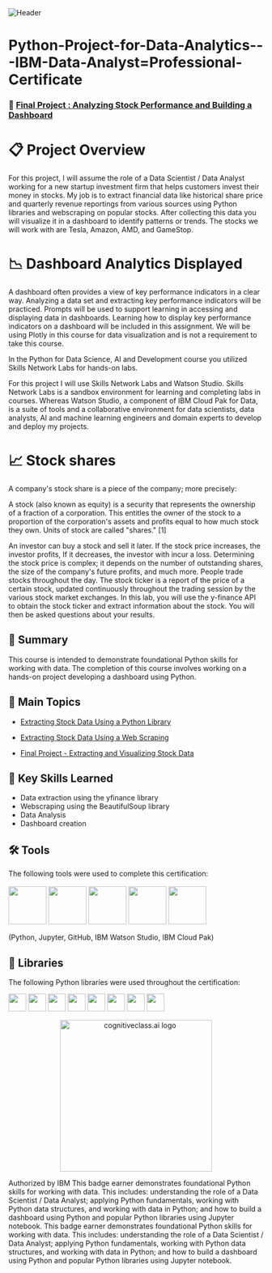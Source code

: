 

<img src="https://media.istockphoto.com/id/973474408/photo/ibm-corporate-building-and-logo.jpg?s=1024x1024&w=is&k=20&c=SK21XyCh3PQoe3fZW9J87UZehkP_hsKV8YSysro88k8=" alt="Header"/>

# Python-Project-for-Data-Analytics---IBM-Data-Analyst=Professional-Certificate


 ###  💼 [Final Project : Analyzing Stock Performance and Building a Dashboard](https://github.com/PramodRawat157/Python-Project-for-Data-Science---IBM-Data-Science/blob/main/4%20Final%20Assignment%20-%20Extracting%20and%20Visualizing%20Stock%20Data.ipynb)
 


# 📋 Project Overview
For this project, I will assume the role of a Data Scientist / Data Analyst working for a new startup investment firm that helps customers invest their money in stocks. My job is to extract financial data like historical share price and quarterly revenue reportings from various sources using Python libraries and webscraping on popular stocks. After collecting this data you will visualize it in a dashboard to identify patterns or trends. The stocks we will work with are Tesla, Amazon, AMD, and GameStop.


# 	📉 Dashboard Analytics Displayed

A dashboard often provides a view of key performance indicators in a clear way. Analyzing a data set and extracting key performance indicators will be practiced. Prompts will be used to support learning in accessing and displaying data in dashboards. Learning how to display key performance indicators on a dashboard will be included in this assignment. We will be using Plotly in this course for data visualization and is not a requirement to take this course.


In the Python for Data Science, AI and Development course you utilized Skills Network Labs for hands-on labs.

For this project I will use Skills Network Labs and Watson Studio. Skills Network Labs is a sandbox environment for learning and completing labs in courses. Whereas Watson Studio, a component of IBM Cloud Pak for Data, is a suite of tools and a collaborative environment for data scientists, data analysts, AI and machine learning engineers and domain experts to develop and deploy my projects.


# 📈 Stock shares

A company's stock share is a piece of the company; more precisely:

A stock (also known as equity) is a security that represents the ownership of a fraction of a corporation. This
entitles the owner of the stock to a proportion of the corporation's assets and profits equal to how much stock they own. Units of stock are called "shares." [1]

An investor can buy a stock and sell it later. If the stock price increases, the investor profits, If it decreases,
the investor with incur a loss.  Determining the stock price is complex; it depends on the number of outstanding shares, the size of the company's future profits, and much more. People trade stocks throughout the day. The stock ticker is a report of the price of a certain stock, updated continuously throughout the trading session by the various stock market exchanges. In this lab, you will use the  y-finance API to obtain the stock ticker and extract information about the stock. You will then be asked questions about your results.  


## 📄 Summary 
This course is intended to demonstrate foundational Python skills for working with data. The completion of this course involves working on a hands-on project developing a dashboard using Python.


## 📑 Main Topics 

- [Extracting Stock Data Using a Python Library](https://github.com/Himuike/glowing-octo-pancake/blob/main/Extracting%20Stock%20Data%20Using%20a%20Python%20Library.ipynb)

- [Extracting Stock Data Using a Web Scraping](https://github.com/Himuike/glowing-octo-pancake/blob/main/Extracting%20Stock%20Data%20Using%20a%20Web%20Scraping.ipynb)

- [ Final Project - Extracting and Visualizing Stock Data](https://github.com/Himuike/glowing-octo-pancake/blob/main/Final%20Assignment%20-%20Extracting%20and%20Visualizing%20Stock%20Data.ipynb)



## 🔑 Key Skills Learned 
- Data extraction using the yfinance library
- Webscraping using the BeautifulSoup library
- Data Analysis
- Dashboard creation


## 🛠️ Tools
The following tools were used to complete this certification: <br> <br>
  <img src="https://user-images.githubusercontent.com/84391594/152705364-f16bb223-41aa-4510-8113-51171dfe9953.png" height="75">
  <img src="https://user-images.githubusercontent.com/84391594/152705271-083f8784-b3c9-4065-9733-ea3fa8ad5a7a.png" height="75">
  <img src="https://user-images.githubusercontent.com/84391594/152705273-adffe1bf-b509-44d0-b3ac-671cce5071df.svg" height="75">
  <img src="https://user-images.githubusercontent.com/84391594/152705324-68f777a0-3875-4b65-ae96-646643284541.png" height="75">
  <img src="https://user-images.githubusercontent.com/84391594/152705298-bb170d32-3dd0-4ad4-8221-8b7b029116b4.png" height="75">
</p>
(Python, Jupyter, GitHub, IBM Watson Studio, IBM Cloud Pak)


## 📖 Libraries
The following Python libraries were used throughout the certification: <br> 
<p align="left">
  <img  src="https://user-images.githubusercontent.com/84391594/152706127-ce41990f-2588-472a-b5df-6b403a5947e6.png" height="35">
  <img  src="https://user-images.githubusercontent.com/84391594/152706130-5577011e-ecb3-47aa-af73-f6bd1bda05bc.png" height="35">
  <img  src="https://user-images.githubusercontent.com/84391594/152706132-5939da7e-7d1e-43b8-9c46-2d3fe5198dda.png" height="35">
  <img  src="https://user-images.githubusercontent.com/84391594/152706135-85cdd35e-922a-414a-a198-c670fbf8fb25.svg" height="35">
  <img  src="https://user-images.githubusercontent.com/84391594/152706148-36f27f03-1967-45d1-82d8-f6c149c6f21c.svg" height="35">
  <img  src="https://user-images.githubusercontent.com/84391594/152706211-7966848a-a2e1-4c4a-bc08-594a4ca6ff07.png" height="35">
 <img  src="https://user-images.githubusercontent.com/84391594/152706214-d018bc5e-1477-4de2-94d7-5c0886e0477d.png" height="35">
 <img  src="https://user-images.githubusercontent.com/84391594/152706217-c0cfd9d8-22ad-4c3b-9ac7-70a6cf2799f7.png" height="35"> <br>
</p>



<p align="middle">
 <img src="https://cf-courses-data.s3.us.cloud-object-storage.appdomain.cloud/IBMDeveloperSkillsNetwork-DA0101EN-SkillsNetwork/labs/Module%203/images/IDSNlogo.png" width="300" alt="cognitiveclass.ai logo" />
</p>  



Authorized by IBM
This badge earner demonstrates foundational Python skills for working with data. This includes: understanding the role of a Data Scientist / Data Analyst; applying Python fundamentals, working with Python data structures, and working with data in Python; and how to build a dashboard using Python and popular Python libraries using Jupyter notebook.
This badge earner demonstrates foundational Python skills for working with data. This includes: understanding the role of a Data Scientist / Data Analyst; applying Python fundamentals, working with Python data structures, and working with data in Python; and how to build a dashboard using Python and popular Python libraries using Jupyter notebook.
